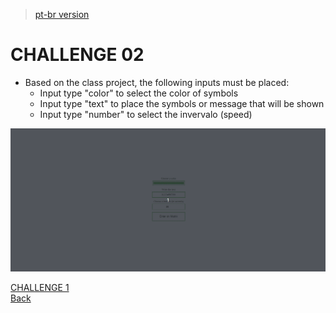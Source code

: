 > [pt-br version](README-PTBR.md)

# CHALLENGE 02

- Based on the class project, the following inputs must be placed:
    - Input type "color" to select the color of symbols
    - Input type "text" to place the symbols or message that will be shown
    - Input type "number" to select the invervalo (speed)
    
![](../gifs/challenge-2.gif)

[CHALLENGE 1](../challenge-1/README.md)  
[Back](../README.md)